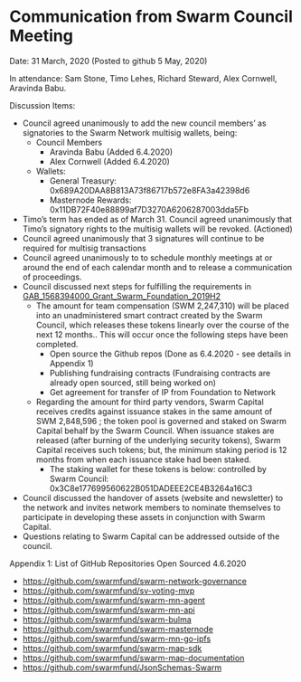 # Communication from Swarm Council Meeting

Date: 31 March, 2020 (Posted to github 5 May, 2020)

In attendance: Sam Stone, Timo Lehes, Richard Steward, Alex Cornwell, Aravinda Babu.

Discussion Items:
* Council agreed unanimously to add the new council members’ as signatories to the Swarm Network multisig wallets, being:
  * Council Members
      * Aravinda Babu (Added 6.4.2020)
      * Alex Cornwell (Added 6.4.2020)
  * Wallets:
    * General Treasury: 0x689A20DAA8B813A73f86717b572e8FA3a42398d6
    * Masternode Rewards: 0x11DB72F40e88899af7D3270A6206287003dda5Fb
* Timo’s term has ended as of March 31. Council agreed unanimously that Timo’s signatory rights to the multisig wallets will be revoked. (Actioned)
* Council agreed unanimously that 3 signatures will continue to be required for multisig transactions
* Council agreed unanimously to to schedule monthly meetings at or around the end of each calendar month and to release a communication of proceedings.
* Council discussed next steps for fulfilling the requirements in [GAB_1568394000_Grant_Swarm_Foundation_2019H2](https://github.com/swarmfund/swarm-network-governance/blob/master/GABs/GAB_1568394000_Grant_Swarm_Foundation_2019H2.md)
  * The amount for team compensation (SWM 2,247,310) will be placed into an unadministered smart contract created by the Swarm Council, which releases these tokens linearly over the course of the next 12 months.. This will occur once the following steps have been completed. 
    * Open source the Github repos (Done as 6.4.2020 - see details in Appendix 1)
    * Publishing fundraising contracts (Fundraising contracts are already open sourced, still being worked on)
    * Get agreement for transfer of IP from Foundation to Network
  * Regarding the amount for third party vendors, Swarm Capital receives credits against issuance stakes in the same amount of SWM 2,848,596 ; the token pool is governed and staked on Swarm Capital behalf by the Swarm Council. When issuance stakes are released (after burning of the underlying security tokens), Swarm Capital receives such tokens; but, the minimum staking period is 12 months from when each issuance stake had been staked.
    * The staking wallet for these tokens is below: controlled by Swarm Council: 0x3C8e177699560622B051DADEEE2CE4B3264a16C3
* Council discussed the handover of assets (website and newsletter) to the network and invites network members to nominate themselves to participate in developing these assets in conjunction with Swarm Capital.
* Questions relating to Swarm Capital can be addressed outside of the council.


Appendix 1: List of GitHub Repositories Open Sourced 4.6.2020
* https://github.com/swarmfund/swarm-network-governance
* https://github.com/swarmfund/sv-voting-mvp
* https://github.com/swarmfund/swarm-mn-agent
* https://github.com/swarmfund/swarm-mn-api
* https://github.com/swarmfund/swarm-bulma
* https://github.com/swarmfund/swarm-masternode
* https://github.com/swarmfund/swarm-mn-go-ipfs
* https://github.com/swarmfund/swarm-map-sdk
* https://github.com/swarmfund/swarm-map-documentation
* https://github.com/swarmfund/JsonSchemas-Swarm
